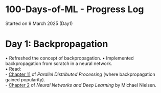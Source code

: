 # 100-Days-of-ML - Progress Log
Started on 9 March 2025 (Day1)

# Day 1: Backpropagation
• Refreshed the concept of backpropagation.
• Implemented backpropagation from scratch in a neural network.  
• Read:  
    - [Chapter 11](https://stanford.edu/~jlmcc/papers/PDP/Volume%201/Chap8_PDP86.pdf) of *Parallel Distributed Processing* (where backpropagation gained popularity).  
    - [Chapter 2](http://neuralnetworksanddeeplearning.com/chap2.html) of *Neural Networks and Deep Learning* by Michael Nielsen.  

